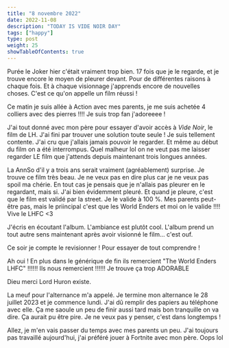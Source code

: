 ```yaml
---
title: "8 novembre 2022"
date: 2022-11-08
description: "TODAY IS VIDE NOIR DAY"
tags: ["happy"]
type: post
weight: 25
showTableOfContents: true
---
```


Purée le Joker hier c'était vraiment trop bien. 17 fois que je le regarde, et je trouve encore le moyen de pleurer devant. Pour de différentes raisons à chaque fois. Et à chaque visionnage j'apprends encore de nouvelles choses. C'est ce qu'on appelle un film réussi !

Ce matin je suis allée à Action avec mes parents, je me suis achetée 4 colliers avec des pierres !!!! Je suis trop fan j'adoreeee !

J'ai tout donné avec mon père pour essayer d'avoir accès à *Vide Noir*, le film de LH. J'ai fini par trouver une solution toute seule ! Je suis tellement contente. J'ai cru que j'allais jamais pouvoir le regarder. Et même au début du film on a été interrompus. Quel malheur lol on ne veut pas me laisser regarder LE film que j'attends depuis maintenant trois longues années.

La AnnSo d'il y a trois ans serait vraiment (agréablement) surprise. Je trouve ce film très beau. Je ne veux pas en dire plus car je ne veux pas spoil ma chérie. En tout cas je pensais que je n'allais pas pleurer en le regardant, mais si. J'ai bien évidemment pleuré. Et quand je pleure, c'est que le film est validé par la street. Je le valide à 100 %. Mes parents peut-être pas, mais le priincipal c'est que les World Enders et moi on le valide !!!! Vive le LHFC <3

J'écris en écoutant l'album. L'ambiance est plutôt cool. L'album prend un tout autre sens maintenant après avoir visionné le film... c'est ouf.

Ce soir je compte le revisionner ! Pour essayer de tout comprendre !

Ah oui ! En plus dans le générique de fin ils remercient "The World Enders LHFC" !!!!!! Ils nous remercient !!!!!! Je trouve ça trop ADORABLE

Dieu merci Lord Huron existe.

La meuf pour l'alternance m'a appelé. Je termine mon alternance le 28 juillet 2023 et je commence lundi. J'ai dû remplir des papiers au téléphone avec elle. Ça me saoule un peu de finir aussi tard mais bon tranquille on va dire. Ça aurait pu être pire. Je ne veux pas y penser, c'est dans longtemps !

Allez, je m'en vais passer du temps avec mes parents un peu. J'ai toujours pas travaillé aujourd'hui, j'ai préféré jouer à Fortnite avec mon père. Oops lol
